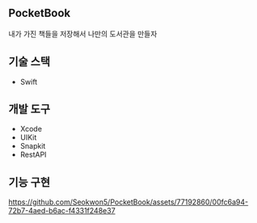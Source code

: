 ## PocketBook
내가 가진 책들을 저장해서 나만의 도서관을 만들자

## 기술 스택
* Swift

## 개발 도구
* Xcode
* UIKit
* Snapkit
* RestAPI

## 기능 구현


https://github.com/Seokwon5/PocketBook/assets/77192860/00fc6a94-72b7-4aed-b6ac-f4331f248e37


